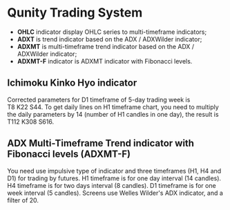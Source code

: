 # Qunity Trading System

* **OHLC** indicator display OHLC series to multi-timeframe indicators;
* **ADXT** is trend indicator based on the ADX / ADXWilder indicator;
* **ADXMT** is multi-timeframe trend indicator based on the ADX / ADXWilder indicator;
* **ADXMT-F** indicator is ADXMT indicator with Fibonacci levels.

## Ichimoku Kinko Hyo indicator

Corrected parameters for D1 timeframe of 5-day trading week is T8&nbsp;K22&nbsp;S44. To get daily lines on H1 timeframe chart, you need to multiply the daily parameters by 14 (number of H1 candles in one day), the result is T112&nbsp;K308&nbsp;S616.

## ADX Multi-Timeframe Trend indicator with Fibonacci levels (ADXMT-F)

You need use impulsive type of indicator and three timeframes (H1, H4 and D1) for trading by futures. H1 timeframe is for one day interval (14&nbsp;candles). H4 timeframe is for two days interval (8&nbsp;candles). D1 timeframe is for one week interval (5&nbsp;candles). Screens use Welles Wilder's ADX indicator, and a filter of 20.
